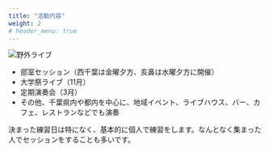 ```yaml
---
title: "活動内容"
weight: 2
# header_menu: true
---
```


![野外ライブ](/images/live-outside.webp)

- 部室セッション（西千葉は金曜夕方、亥鼻は水曜夕方に開催）
- 大学祭ライブ（11月）
- 定期演奏会（3月）
- その他、千葉県内や都内を中心に、地域イベント、ライブハウス、バー、カフェ、レストランなどでも演奏

決まった練習日は特になく、基本的に個人で練習をします。なんとなく集まった人でセッションをすることも多いです。
